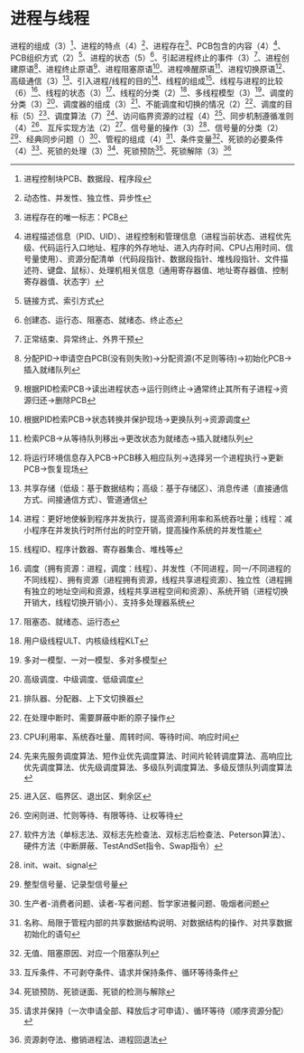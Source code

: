 # 进程与线程

进程的组成（3）[^1]、进程的特点（4）[^2]、进程存在[^3]、PCB包含的内容（4）[^4]、PCB组织方式（2）[^5]、进程的状态（5）[^6]、引起进程终止的事件（3）[^7]、进程创建原语[^8]、进程终止原语[^9]、进程阻塞原语[^10]、进程唤醒原语[^11]、进程切换原语[^12]、高级通信（3）[^13]、引入进程/线程的目的[^14]、线程的组成[^15]、线程与进程的比较（6）[^16]、线程的状态（3）[^17]、线程的分类（2）[^18]、多线程模型（3）[^19]、调度的分类（3）[^20]、调度器的组成（3）[^21]、不能调度和切换的情况（2）[^22]、调度的目标（5）[^23]、调度算法（7）[^24]、访问临界资源的过程（4）[^25]、同步机制遵循准则（4）[^26]、互斥实现方法（2）[^27]、信号量的操作（3）[^28]、信号量的分类（2）[^29]、经典同步问题（）[^30]、管程的组成（4）[^31]、条件变量[^32]、死锁的必要条件（4）[^33]、死锁的处理（3）[^34]、死锁预防[^35]、死锁解除（3）[^36]

[^1]:进程控制块PCB、数据段、程序段
[^2]:动态性、并发性、独立性、异步性
[^3]:进程存在的唯一标志：PCB
[^4]:进程描述信息（PID、UID）、进程控制和管理信息（进程当前状态、进程优先级、代码运行入口地址、程序的外存地址、进入内存时间、CPU占用时间、信号量使用）、资源分配清单（代码段指针、数据段指针、堆栈段指针、文件描述符、键盘、鼠标）、处理机相关信息（通用寄存器值、地址寄存器值、控制寄存器值、状态字）
[^5]:链接方式、索引方式
[^6]:创建态、运行态、阻塞态、就绪态、终止态
[^7]:正常结束、异常终止、外界干预
[^8]:分配PID->申请空白PCB(没有则失败)->分配资源(不足则等待)->初始化PCB->插入就绪队列
[^9]:根据PID检索PCB->读出进程状态->运行则终止->通常终止其所有子进程->资源归还->删除PCB
[^10]:根据PID检索PCB->状态转换并保护现场->更换队列->资源调度
[^11]:检索PCB->从等待队列移出->更改状态为就绪态->插入就绪队列
[^12]:将运行环境信息存入PCB->PCB移入相应队列->选择另一个进程执行->更新PCB->恢复现场
[^13]:共享存储（低级：基于数据结构；高级：基于存储区）、消息传递（直接通信方式、间接通信方式）、管道通信
[^14]:进程：更好地使躲到程序并发执行，提高资源利用率和系统吞吐量；线程：减小程序在并发执行时所付出的时空开销，提高操作系统的并发性能
[^15]:线程ID、程序计数器、寄存器集合、堆栈等
[^16]:调度（拥有资源：进程，调度：线程）、并发性（不同进程，同一/不同进程的不同线程）、拥有资源（进程拥有资源，线程共享进程资源）、独立性（进程拥有独立的地址空间和资源，线程共享进程空间和资源）、系统开销（进程切换开销大，线程切换开销小）、支持多处理器系统
[^17]:阻塞态、就绪态、运行态
[^18]:用户级线程ULT、内核级线程KLT
[^19]:多对一模型、一对一模型、多对多模型
[^20]:高级调度、中级调度、低级调度
[^21]:排队器、分配器、上下文切换器
[^22]:在处理中断时、需要屏蔽中断的原子操作
[^23]:CPU利用率、系统吞吐量、周转时间、等待时间、响应时间
[^24]:先来先服务调度算法、短作业优先调度算法、时间片轮转调度算法、高响应比优先调度算法、优先级调度算法、多级队列调度算法、多级反馈队列调度算法
[^25]:进入区、临界区、退出区、剩余区
[^26]:空闲则进、忙则等待、有限等待、让权等待
[^27]:软件方法（单标志法、双标志先检查法、双标志后检查法、Peterson算法）、硬件方法（中断屏蔽、TestAndSet指令、Swap指令）
[^28]:init、wait、signal
[^29]:整型信号量、记录型信号量
[^30]:生产者-消费者问题、读者-写者问题、哲学家进餐问题、吸烟者问题
[^31]:名称、局限于管程内部的共享数据结构说明、对数据结构的操作、对共享数据初始化的语句
[^32]:无值、阻塞原因、对应一个阻塞队列
[^33]:互斥条件、不可剥夺条件、请求并保持条件、循环等待条件
[^34]:死锁预防、死锁谜面、死锁的检测与解除
[^35]:请求并保持（一次申请全部、释放后才可申请）、循环等待（顺序资源分配）
[^36]:资源剥夺法、撤销进程法、进程回退法

